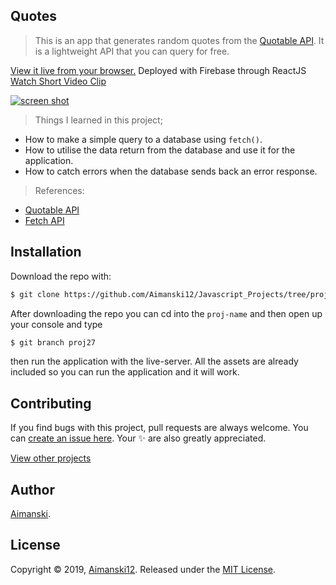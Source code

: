 ## Quotes

> This is an app that generates random quotes from the [Quotable API](https://github.com/lukePeavey/quotable). It is a lightweight API that you can query for free. 

[View it live from your browser.](http://bit.ly/aimanski-js27-quote) Deployed with Firebase through ReactJS<br>
[Watch Short Video Clip](https://youtu.be/KBr8aUpVZn0) <br>

<div float="left">
  <a href="https://youtu.be/KBr8aUpVZn0">
    <img src="https://github.com/Aimanski12/proj-resource/blob/master/libs/proj-js27-quotes.gif" alt="screen shot">
  </a>
</div>

> Things I learned in this project;
  * How to make a simple query to a database using `fetch()`.
  * How to utilise the data return from the database and use it for the application.
  * How to catch errors when the database sends back an error response. 

  > References:
  * [Quotable API](https://github.com/lukePeavey/quotable)
  * [Fetch API](https://developer.mozilla.org/en-US/docs/Web/API/Fetch_API)

## Installation

Download the repo with:

```bash
$ git clone https://github.com/Aimanski12/Javascript_Projects/tree/proj27 proj-name
```

After downloading the repo you can cd into the `proj-name` and then open up your console and type 

```bash
$ git branch proj27
```

then run the application with the live-server. All the assets are already included so you can run the application and it will work. 

## Contributing

If you find bugs with this project, pull requests are always welcome. You can [create an issue here](https://github.com/Aimanski12/Javascript_Projects/issues/new).
Your :sparkles: are also greatly appreciated.

[View other projects](http://bit.ly/aiman-javascript-projects)

## Author

[Aimanski](http://bit.ly/aiman-profile-github).

## License 

Copyright © 2019, [Aimanski12](http://bit.ly/aiman-profile-github).
Released under the [MIT License](LICENSE).

